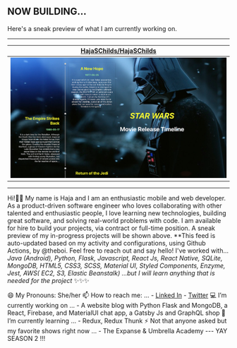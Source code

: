 ## NOW BUILDING...

Here's a sneak preview of what I am currently working on.

---

| [HajaSChilds/HajaSChilds](https://github.com/HajaSChilds/HajaSChilds) |
| :-: |
| <a href="https://github.com/HajaSChilds/HajaSChilds"><img src="https://github.com/HajaSChilds/HajaSChilds/raw/master/DISPLAY.jpg" alt="HajaSChilds/HajaSChilds" title="HajaSChilds/HajaSChilds" width="NaN" height="NaN"></a> |



---

Hi!👋🏽  My name is Haja and I am an enthusiastic mobile and web developer. As a product-driven software engineer who loves collaborating with other talented and enthusiastic people, I love learning new technologies, building great software, and solving real-world problems with code. I am available for hire to build your projects, via contract or full-time position. A sneak preview of my in-progress projects will be shown above. **This feed is auto-updated based on my activity and configurations, using Github Actions, by @theboi.  Feel free to reach out and say hello!
I've worked with... *Java (Android), Python, Flask, Javascript, React Js, React Native, SQLite, MongoDB, HTML5, CSS3, SCSS, Material UI, Styled Components, Enzyme, Jest, AWS( EC2, S3, Elastic Beanstalk) ...but I will learn anything that is needed for the project* ✨✨✨

😄 My Pronouns: She/her
📫 How to reach me: ... - [Linked In](https://www.linkedin.com/in/haja-childs-dev-md/) - [Twitter](https://twitter.com/tech_natural)
💻 I’m currently working on ... - A website blog with Python Flask and MongoDB, a React, Firebase, and MaterialUI chat app, a Gatsby Js and GraphQL shop
🌱 I’m currently learning ... - Redux, Redux Thunk
⚡ Not that anyone asked but my favorite shows right now ... - The Expanse  &  Umbrella Academy --- YAY SEASON 2 !!!